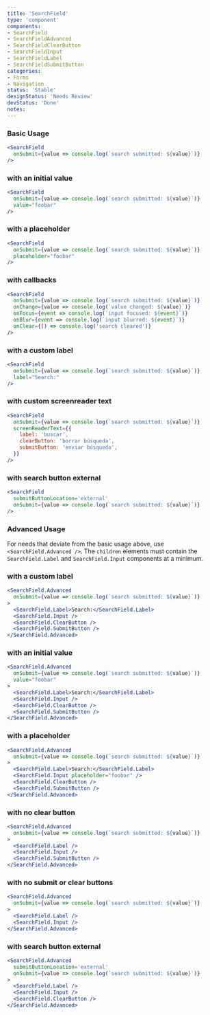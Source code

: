 ```yaml
---
title: 'SearchField'
type: 'component'
components:
- SearchField
- SearchFieldAdvanced
- SearchFieldClearButton
- SearchFieldInput
- SearchFieldLabel
- SearchFieldSubmitButton
categories:
- Forms
- Navigation
status: 'Stable'
designStatus: 'Needs Review'
devStatus: 'Done'
notes:
---
```


### Basic Usage

```jsx live
<SearchField
  onSubmit={value => console.log(`search submitted: ${value}`)}
/>
```

### with an initial value

```jsx live
<SearchField
  onSubmit={value => console.log(`search submitted: ${value}`)}
  value="foobar"
/>
```

### with a placeholder

```jsx live
<SearchField
  onSubmit={value => console.log(`search submitted: ${value}`)}
  placeholder="foobar"
/>
```

### with callbacks

```jsx live
<SearchField
  onSubmit={value => console.log(`search submitted: ${value}`)}
  onChange={value => console.log(`value changed: ${value}`)}
  onFocus={event => console.log(`input focused: ${event}`)}
  onBlur={event => console.log(`input blurred: ${event}`)}
  onClear={() => console.log('search cleared')}
/>
```

### with a custom label

```jsx live
<SearchField
  onSubmit={value => console.log(`search submitted: ${value}`)}
  label="Search:"
/>
```

### with custom screenreader text

```jsx live
<SearchField
  onSubmit={value => console.log(`search submitted: ${value}`)}
  screenReaderText={{
    label: 'buscar',
    clearButton: 'borrar búsqueda',
    submitButton: 'enviar búsqueda',
  }}
/>
```

### with search button external

```jsx live
<SearchField
  submitButtonLocation='external'
  onSubmit={value => console.log(`search submitted: ${value}`)}
/>
```

### Advanced Usage

For needs that deviate from the basic usage above, use `<SearchField.Advanced />`. The `children` elements must contain the `SearchField.Label` and `SearchField.Input` components at a minimum.

### with a custom label

```jsx live
<SearchField.Advanced
  onSubmit={value => console.log(`search submitted: ${value}`)}
>
  <SearchField.Label>Search:</SearchField.Label>
  <SearchField.Input />
  <SearchField.ClearButton />
  <SearchField.SubmitButton />
</SearchField.Advanced>
```

### with an initial value

```jsx live
<SearchField.Advanced
  onSubmit={value => console.log(`search submitted: ${value}`)}
  value="foobar"
>
  <SearchField.Label>Search:</SearchField.Label>
  <SearchField.Input />
  <SearchField.ClearButton />
  <SearchField.SubmitButton />
</SearchField.Advanced>
```

### with a placeholder

```jsx live
<SearchField.Advanced
  onSubmit={value => console.log(`search submitted: ${value}`)}
>
  <SearchField.Label>Search:</SearchField.Label>
  <SearchField.Input placeholder="foobar" />
  <SearchField.ClearButton />
  <SearchField.SubmitButton />
</SearchField.Advanced>
```

### with no clear button

```jsx live
<SearchField.Advanced
  onSubmit={value => console.log(`search submitted: ${value}`)}
>
  <SearchField.Label />
  <SearchField.Input />
  <SearchField.SubmitButton />
</SearchField.Advanced>
```

### with no submit or clear buttons

```jsx live
<SearchField.Advanced
  onSubmit={value => console.log(`search submitted: ${value}`)}
>
  <SearchField.Label />
  <SearchField.Input />
</SearchField.Advanced>
```

### with search button external
```jsx live
<SearchField.Advanced
  submitButtonLocation='external'
  onSubmit={value => console.log(`search submitted: ${value}`)}
>
  <SearchField.Label />
  <SearchField.Input />
  <SearchField.ClearButton />
</SearchField.Advanced>
```
